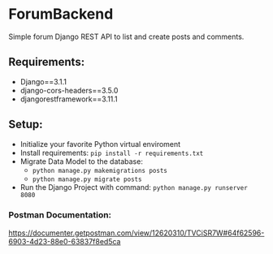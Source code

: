 # ForumBackend

Simple forum Django REST API to list and create posts and comments.

## Requirements:
* Django==3.1.1
* django-cors-headers==3.5.0
* djangorestframework==3.11.1

## Setup:
* Initialize your favorite Python virtual enviroment
* Install requirements: ```pip install -r requirements.txt```
* Migrate Data Model to the database:
  * ```python manage.py makemigrations posts```
  * ```python manage.py migrate posts```
* Run the Django Project with command: ```python manage.py runserver 8080```



### Postman Documentation: 
https://documenter.getpostman.com/view/12620310/TVCiSR7W#64f62596-6903-4d23-88e0-63837f8ed5ca

